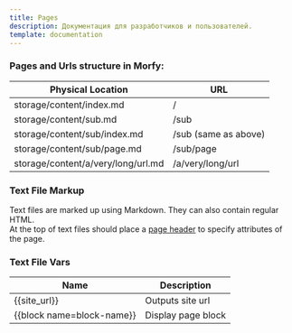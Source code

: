 ```yaml
---
title: Pages
description: Документация для разработчиков и пользователей.
template: documentation
---
```


### Pages and Urls structure in Morfy:

<table class="table">
    <thead>
        <tr><th>Physical Location</th><th>URL</th></tr>
    </thead>
    <tbody>
        <tr><td>storage/content/index.md</td><td>/</td></tr>
        <tr><td>storage/content/sub.md</td><td>/sub</td></tr>
        <tr><td>storage/content/sub/index.md</td><td>/sub (same as above)</td></tr>
        <tr><td>storage/content/sub/page.md</td><td>/sub/page</td></tr>
        <tr><td>storage/content/a/very/long/url.md</td><td>/a/very/long/url</td></tr>
    </tbody>
</table>


### Text File Markup

Text files are marked up using Markdown. They can also contain regular HTML.  
At the top of text files should place a [page header]({site_url}/documentation/content/pages-headers) to specify attributes of the page.


### Text File Vars

<table class="table">
    <thead>
        <tr><th>Name</th><th>Description</th></tr>
    </thead>
    <tbody>
        <tr><td>{{site_url}}</td><td>Outputs site url</td></tr>
        <tr><td>{{block name=block-name}}</td><td>Display page block</td></tr>
    </tbody>
</table>
